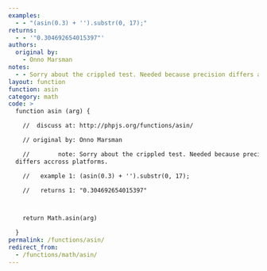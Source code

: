 ```yaml
---
examples:
  - - "(asin(0.3) + '').substr(0, 17);"
returns:
  - - '"0.304692654015397"'
authors:
  original by:
    - Onno Marsman
notes:
  - - Sorry about the crippled test. Needed because precision differs accross platforms.
layout: function
function: asin
category: math
code: >
  function asin (arg) {

    //  discuss at: http://phpjs.org/functions/asin/

    // original by: Onno Marsman

    //        note: Sorry about the crippled test. Needed because precision
  differs accross platforms.

    //   example 1: (asin(0.3) + '').substr(0, 17);

    //   returns 1: "0.304692654015397"



    return Math.asin(arg)

  }
permalink: /functions/asin/
redirect_from:
  - /functions/math/asin/
---
```


<!-- WARNING! This file is auto generated by `npm run web:inject`, do not edit by hand -->
